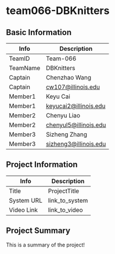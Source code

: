 # team066-DBKnitters

## Basic Information

|   Info      |        Description     |
| ----------- | ---------------------- |
| TeamID      |        Team-066        |
| TeamName    |       DBKnitters       |
| Captain     |      Chenzhao Wang     |
| Captain     |    cw107@illinois.edu  |
| Member1     |        Keyu Cai        |
| Member1     |  keyucai2@illinois.edu |
| Member2     |      Chenyu Liao       |
| Member2     |  chenyul5@illinois.edu |
| Member3     |     Sizheng Zhang      |
| Member3     |  sizheng3@illinois.edu |

## Project Information

|   Info      |        Description     |
| ----------- | ---------------------- |
|  Title      |       ProjectTitle     |
| System URL  |      link_to_system    |
| Video Link  |      link_to_video     |

## Project Summary

This is a summary of the project!
